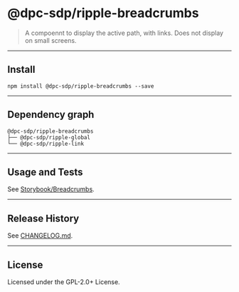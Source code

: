 @dpc-sdp/ripple-breadcrumbs
============

> A compoennt to display the active path, with links. Does not display on small screens.


--------------------------------------------------------------------------------


## Install


```shell
npm install @dpc-sdp/ripple-breadcrumbs --save
```


--------------------------------------------------------------------------------


## Dependency graph

```shell
@dpc-sdp/ripple-breadcrumbs
├── @dpc-sdp/ripple-global
└── @dpc-sdp/ripple-link
```


--------------------------------------------------------------------------------


## Usage and Tests

See [Storybook/Breadcrumbs](http://ripple-vic-gov-au-master.lagoon.vicsdp.amazee.io/?selectedKind=Molecules/Breadcrumbs&selectedStory=Breadcrumbs).


--------------------------------------------------------------------------------


## Release History

See [CHANGELOG.md](./CHANGELOG.md).


--------------------------------------------------------------------------------


## License

Licensed under the GPL-2.0+ License.


